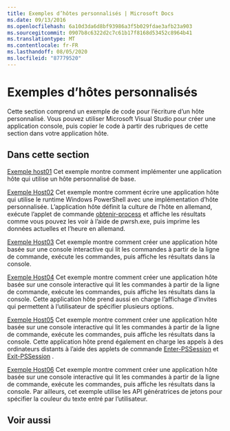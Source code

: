 ```yaml
---
title: Exemples d’hôtes personnalisés | Microsoft Docs
ms.date: 09/13/2016
ms.openlocfilehash: 6a10d3da6d8bf93986a3f5b029fdae3afb23a903
ms.sourcegitcommit: 0907b8c6322d2c7c61b17f8168d53452c8964b41
ms.translationtype: MT
ms.contentlocale: fr-FR
ms.lasthandoff: 08/05/2020
ms.locfileid: "87779520"
---
```

# <a name="custom-host-samples"></a>Exemples d’hôtes personnalisés

Cette section comprend un exemple de code pour l’écriture d’un hôte personnalisé. Vous pouvez utiliser Microsoft Visual Studio pour créer une application console, puis copier le code à partir des rubriques de cette section dans votre application hôte.

## <a name="in-this-section"></a>Dans cette section

 [Exemple host01](./host01-sample.md) Cet exemple montre comment implémenter une application hôte qui utilise un hôte personnalisé de base.

 [Exemple Host02](./host02-sample.md) Cet exemple montre comment écrire une application hôte qui utilise le runtime Windows PowerShell avec une implémentation d’hôte personnalisée. L’application hôte définit la culture de l’hôte en allemand, exécute l’applet de commande [obtenir-process](/powershell/module/Microsoft.PowerShell.Management/Get-Process) et affiche les résultats comme vous pouvez les voir à l’aide de pwrsh.exe, puis imprime les données actuelles et l’heure en allemand.

 [Exemple Host03](./host03-sample.md) Cet exemple montre comment créer une application hôte basée sur une console interactive qui lit les commandes à partir de la ligne de commande, exécute les commandes, puis affiche les résultats dans la console.

 [Exemple Host04](./host04-sample.md) Cet exemple montre comment créer une application hôte basée sur une console interactive qui lit les commandes à partir de la ligne de commande, exécute les commandes, puis affiche les résultats dans la console. Cette application hôte prend aussi en charge l’affichage d’invites qui permettent à l’utilisateur de spécifier plusieurs options.

 [Exemple Host05](./host05-sample.md) Cet exemple montre comment créer une application hôte basée sur une console interactive qui lit les commandes à partir de la ligne de commande, exécute les commandes, puis affiche les résultats dans la console. Cette application hôte prend également en charge les appels à des ordinateurs distants à l’aide des applets de commande [Enter-PSSession](/powershell/module/Microsoft.PowerShell.Core/Enter-PSSession) et [Exit-PSSession](/powershell/module/Microsoft.PowerShell.Core/Exit-PSSession) .

 [Exemple Host06](./host06-sample.md) Cet exemple montre comment créer une application hôte basée sur une console interactive qui lit les commandes à partir de la ligne de commande, exécute les commandes, puis affiche les résultats dans la console. Par ailleurs, cet exemple utilise les API génératrices de jetons pour spécifier la couleur du texte entré par l’utilisateur.

## <a name="see-also"></a>Voir aussi
